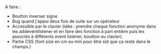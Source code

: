 A faire :

- Boutton inverser signe
- Bug quand j'appui deux fois de suite sur un opérateur
- Accessible par le clavier (idée : prendre chaque fonction anonyme dans les addeventlistener
et en faire des fonction à part entière puis les associés à différents event listener, boutton ou clavier).
- Partie CSS (font size en cm ou mm pour être sût que ça reste dans le champs.)